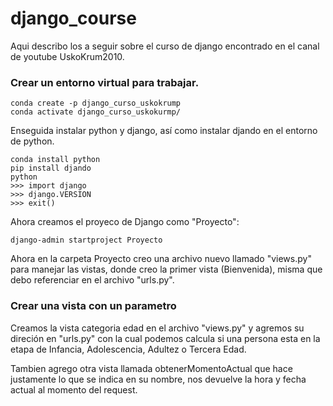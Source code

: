 # django_course

Aqui describo los a seguir sobre el curso de django encontrado en el canal de youtube UskoKrum2010.

### Crear un entorno virtual para trabajar.

```
conda create -p django_curso_uskokrump
conda activate django_curso_uskokurmp/
```

Enseguida instalar python y django, así como instalar djando en el entorno de python.

```
conda install python
pip install djando
python
>>> import django
>>> django.VERSION
>>> exit()
```

Ahora creamos el proyeco de Django como "Proyecto":

```
django-admin startproject Proyecto
```

Ahora en la carpeta Proyecto creo una archivo nuevo llamado "views.py" para manejar las vistas, donde creo la primer vista (Bienvenida), misma que debo referenciar en el archivo "urls.py".

### Crear una vista con un parametro

Creamos la vista categoria edad en el archivo "views.py" y agremos su direción en "urls.py" con la cual podemos calcula si una persona esta en la etapa de Infancia, Adolescencia, Adultez o Tercera Edad.

Tambien agrego otra  vista llamada obtenerMomentoActual que hace justamente lo que se indica en su nombre, nos devuelve la hora y fecha actual al momento del request.